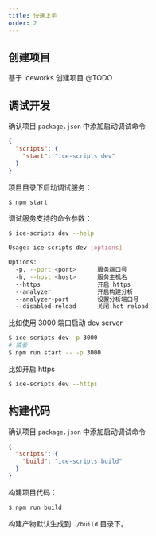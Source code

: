 ```yaml
---
title: 快速上手
order: 2
---
```


## 创建项目

基于 iceworks 创建项目 @TODO

## 调试开发

确认项目 `package.json` 中添加启动调试命令

```json
{
  "scripts": {
    "start": "ice-scripts dev"
  }
}
```

项目目录下启动调试服务：

```bash
$ npm start
```

调试服务支持的命令参数：

```bash
$ ice-scripts dev --help

Usage: ice-scripts dev [options]

Options:
  -p, --port <port>      服务端口号
  -h, --host <host>      服务主机名
  --https                开启 https
  --analyzer             开启构建分析
  --analyzer-port        设置分析端口号
  --disabled-reload      关闭 hot reload
```

比如使用 3000 端口启动 dev server

```bash
$ ice-scripts dev -p 3000
# 或者
$ npm run start -- -p 3000
```

比如开启 https

```bash
$ ice-scripts dev --https
```

## 构建代码

确认项目 `package.json` 中添加启动调试命令

```json
{
  "scripts": {
    "build": "ice-scripts build"
  }
}
```

构建项目代码：

```bash
$ npm run build
```

构建产物默认生成到 `./build` 目录下。